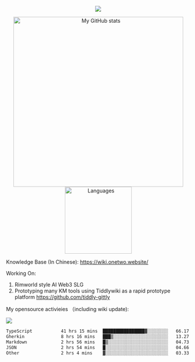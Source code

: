 <a href="https://github.com/linonetwo">
    <p align="center">
        <img src="https://github-profile-trophy.vercel.app/?username=linonetwo&column=7&theme=onedark"/>
    </p>
</a>
<a align="center" href="https://github.com/linonetwo">
  <p align="center">
    <img src="https://github-readme-stats.vercel.app/api?username=linonetwo&show_icons=true&count_private=true" alt="My GitHub stats" width="465"/>
    <img src="https://github-readme-stats.vercel.app/api/top-langs/?username=linonetwo&layout=compact&langs_count=10" alt="Languages" height="183">
  </p>
</a>

Knowledge Base (In Chinese): https://wiki.onetwo.website/

Working On: 

1. Rimworld style AI Web3 SLG
1. Prototyping many KM tools using Tiddlywiki as a rapid prototype platform https://github.com/tiddly-gittly

My opensource activieies （including wiki update):

![](https://visitor-badge.glitch.me/badge?page_id=linonetwo.linonetwo)

<!--START_SECTION:waka-->

```txt
TypeScript           41 hrs 15 mins  ████████████████▓░░░░░░░░   66.17 %
Gherkin              8 hrs 16 mins   ███▒░░░░░░░░░░░░░░░░░░░░░   13.27 %
Markdown             2 hrs 56 mins   █▒░░░░░░░░░░░░░░░░░░░░░░░   04.73 %
JSON                 2 hrs 54 mins   █░░░░░░░░░░░░░░░░░░░░░░░░   04.66 %
Other                2 hrs 4 mins    ▓░░░░░░░░░░░░░░░░░░░░░░░░   03.33 %
```

<!--END_SECTION:waka-->
